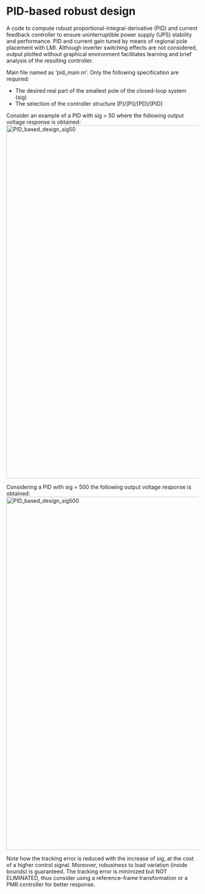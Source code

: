 # PID-based robust design

A code to compute robust proportional-integral-derivative (PID) and current feedback controller to ensure uninterruptible power supply (UPS) stability and performance. PID and current gain tuned by means of regional pole placement with LMI. Although inverter switching effects are not considered, output plotted without graphical environment facilitates learning and brief analysis of the resulting controller.

Main file named as 'pid\_main.m'. Only the following specification are required:
- The desired real part of the smallest pole of the closed-loop system (sig)
- The selection of the controller structure [P]/[PI]/[PD]/[PID]

Consider an example of a PID with sig = 50 where the following output voltage response is obtained:
<img width="1920" height="926" alt="PID_based_design_sig50" src="https://github.com/user-attachments/assets/5e0f8cae-44d6-4d79-ab87-2650be514871" />

Considering a PID with sig = 500 the following output voltage response is obtained:
<img width="1920" height="926" alt="PID_based_design_sig500" src="https://github.com/user-attachments/assets/67a81cd1-77ab-4a5b-9afc-0fc2d3f4eb3e" />

Note how the tracking error is reduced with the increase of sig, at the cost of a higher control signal. Moreover, robustness to load variation (inside bounds) is guaranteed. The tracking error is minimized but NOT ELIMINATED, thus consider using a reference-frame transformation or a PMR controller for better response.
